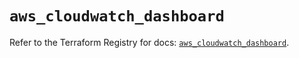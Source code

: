 # `aws_cloudwatch_dashboard`

Refer to the Terraform Registry for docs: [`aws_cloudwatch_dashboard`](https://registry.terraform.io/providers/hashicorp/aws/5.50.0/docs/resources/cloudwatch_dashboard).
